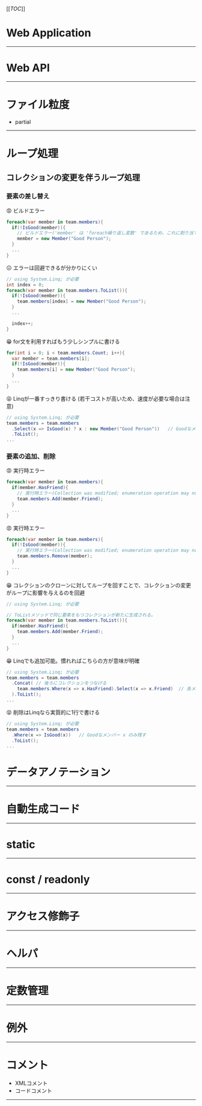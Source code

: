 [[_TOC_]]

# Web Application
---
# Web API
---
# ファイル粒度
 - partial
---

# ループ処理
## コレクションの変更を伴うループ処理
### 要素の差し替え
:rage: ビルドエラー
``` csharp
foreach(var member in team.members){
  if(!IsGood(member)){
    // ビルドエラー('member' は 'foreach繰り返し変数' であるため、これに割り当てることはできません。)
    member = new Member("Good Person");
  }
  ...
}
```
:confounded: エラーは回避できるが分かりにくい
``` csharp
// using System.Linq; が必要
int index = 0;
foreach(var member in team.members.ToList()){
  if(!IsGood(member)){
    team.members[index] = new Member("Good Person");
  }
  ...

  index++;
}
```
:grin: for文を利用すればもう少しシンプルに書ける
``` csharp
for(int i = 0; i < team.members.Count; i++){
  var member = team.members[i];
  if(!IsGood(member)){
    team.members[i] = new Member("Good Person");
  }
  ...
}
```
:stuck_out_tongue_closed_eyes: Linqが一番すっきり書ける (若干コストが高いため、速度が必要な場合は注意)
``` csharp
// using System.Linq; が必要
team.members = team.members
  .Select(x => IsGood(x) ? x : new Member("Good Person"))   // Goodなメンバー x はそのまま
  .ToList();
...
```
### 要素の追加、削除
:rage: 実行時エラー
``` csharp
foreach(var member in team.members){
  if(member.HasFriend){
    // 実行時エラー(Collection was modified; enumeration operation may not execute.)
    team.members.Add(member.Friend);
  }
  ...
}
```
:rage: 実行時エラー
``` csharp
foreach(var member in team.members){
  if(!IsGood(member)){
    // 実行時エラー(Collection was modified; enumeration operation may not execute.)
    team.members.Remove(member);
  }
  ...
}
```
:grin: コレクションのクローンに対してループを回すことで、コレクションの変更がループに影響を与えるのを回避
``` csharp
// using System.Linq; が必要

// ToListメソッドで同じ要素をもつコレクションが新たに生成される。
foreach(var member in team.members.ToList()){
  if(member.HasFriend){
    team.members.Add(member.Friend);
  }
  ...
}
```
:grin: Linqでも追加可能。慣れればこちらの方が意味が明確
``` csharp
// using System.Linq; が必要
team.members = team.members
  .Concat( // 後ろにコレクションをつなげる
    team.members.Where(x => x.HasFriend).Select(x => x.Friend)  // 各メンバーの友人を抽出
  ).ToList();
...
```
:stuck_out_tongue_closed_eyes: 削除はLinqなら実質的に1行で書ける
``` csharp
// using System.Linq; が必要
team.members = team.members
  .Where(x => IsGood(x))   // Goodなメンバー x のみ残す
  .ToList();
...
```

# データアノテーション
---

# 自動生成コード
---
# static
---
# const / readonly
---
# アクセス修飾子
---
# ヘルパ
---
# 定数管理
---
# 例外
---
# コメント
 - XMLコメント
 - コードコメント
---